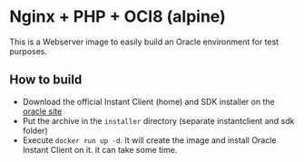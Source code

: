 # Nginx + PHP + OCI8 (alpine)

This is a Webserver image to easily build an Oracle environment for test purposes.

## How to build

- Download the official Instant Client (home) and SDK installer on the [oracle site](https://www.oracle.com/database/technologies/instant-client/downloads.html)
- Put the archive in the `installer` directory (separate instantclient and sdk folder)
- Execute `docker run up -d`. It will create the image and install Oracle Instant Client on it. it can take some time.   
